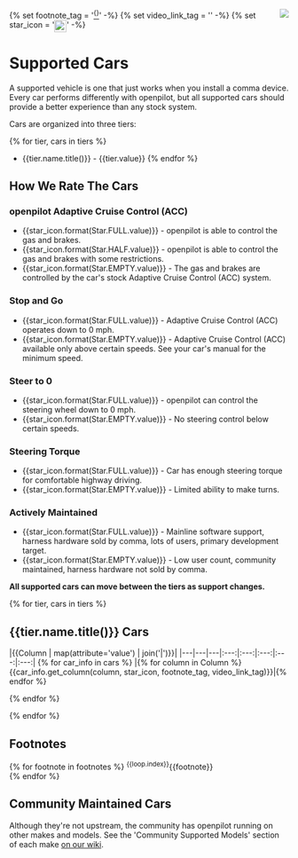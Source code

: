 {% set footnote_tag = '[<sup>{}</sup>](#Footnotes)' -%}
{% set video_link_tag = '<a href="{}"><img style="margin-left: 10px; opacity: 0.7;" valign="top" align="right" src="assets/icon-youtube.svg" class="inline"/></a>' -%}
{% set star_icon = '<a href="#"><img valign="top" src="assets/icon-star-{}.svg" width="22" /></a>' -%}

# Supported Cars

A supported vehicle is one that just works when you install a comma device. Every car performs differently with openpilot, but all supported cars should provide a better experience than any stock system.

Cars are organized into three tiers:

{% for tier, cars in tiers %}
- {{tier.name.title()}} - {{tier.value}}
{% endfor %}

How We Rate The Cars
---

### openpilot Adaptive Cruise Control (ACC)
- {{star_icon.format(Star.FULL.value)}} - openpilot is able to control the gas and brakes.
- {{star_icon.format(Star.HALF.value)}} - openpilot is able to control the gas and brakes with some restrictions.
- {{star_icon.format(Star.EMPTY.value)}} - The gas and brakes are controlled by the car's stock Adaptive Cruise Control (ACC) system.

### Stop and Go
- {{star_icon.format(Star.FULL.value)}} - Adaptive Cruise Control (ACC) operates down to 0 mph.
- {{star_icon.format(Star.EMPTY.value)}} - Adaptive Cruise Control (ACC) available only above certain speeds. See your car's manual for the minimum speed.

### Steer to 0
- {{star_icon.format(Star.FULL.value)}} - openpilot can control the steering wheel down to 0 mph.
- {{star_icon.format(Star.EMPTY.value)}} - No steering control below certain speeds.

### Steering Torque
- {{star_icon.format(Star.FULL.value)}} - Car has enough steering torque for comfortable highway driving.
- {{star_icon.format(Star.EMPTY.value)}} - Limited ability to make turns.

### Actively Maintained
- {{star_icon.format(Star.FULL.value)}} - Mainline software support, harness hardware sold by comma, lots of users, primary development target.
- {{star_icon.format(Star.EMPTY.value)}} - Low user count, community maintained, harness hardware not sold by comma.

**All supported cars can move between the tiers as support changes.**

{% for tier, cars in tiers %}
## {{tier.name.title()}} Cars

|{{Column | map(attribute='value') | join('|')}}|
|---|---|---|:---:|:---:|:---:|:---:|:---:|
{% for car_info in cars %}
|{% for column in Column %}{{car_info.get_column(column, star_icon, footnote_tag, video_link_tag)}}|{% endfor %}

{% endfor %}

{% endfor %}

## Footnotes
{% for footnote in footnotes %}
<sup>{{loop.index}}</sup>{{footnote}} <br />
{% endfor %}

## Community Maintained Cars
Although they're not upstream, the community has openpilot running on other makes and models. See the 'Community Supported Models' section of each make [on our wiki](https://wiki.comma.ai/).
